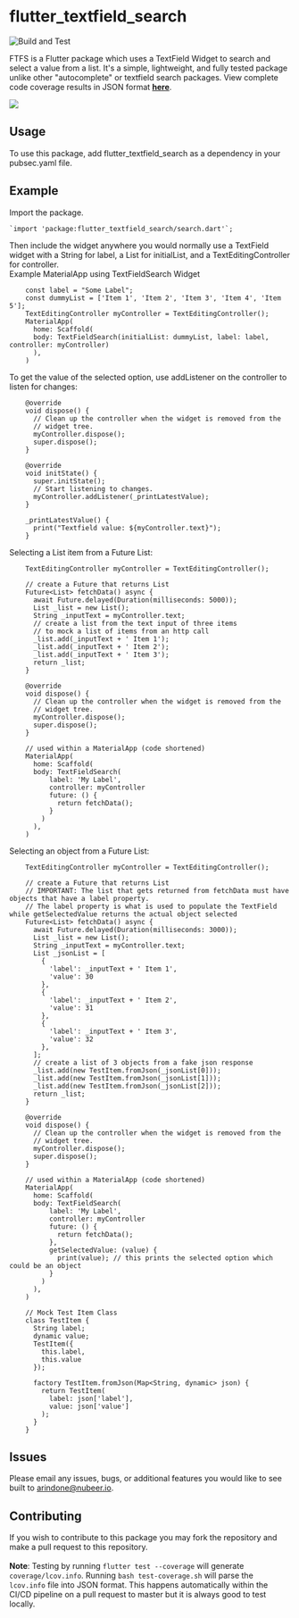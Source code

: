 # flutter_textfield_search
![Build and Test](https://github.com/alexrindone/flutter_textfield_search/workflows/Build%20and%20Tests/badge.svg)

FTFS is a Flutter package which uses a TextField Widget to search and select a value from a list. It's a simple, lightweight, and fully tested package unlike other "autocomplete" or textfield search packages. View complete code coverage results in JSON format  **[here](https://raw.githubusercontent.com/alexrindone/flutter_textfield_search/master/coverage/coverage.json)**.

<img src="https://i.imgur.com/4LEXaMK.gif" />

## Usage
To use this package, add flutter_textfield_search as a dependency in your pubsec.yaml file.

## Example
Import the package.

    `import 'package:flutter_textfield_search/search.dart'`;

Then include the widget anywhere you would normally use a TextField widget with a String for label, a List for initialList, and a TextEditingController for controller.
    <br>Example MaterialApp using TextFieldSearch Widget
    <br>

        const label = "Some Label";
        const dummyList = ['Item 1', 'Item 2', 'Item 3', 'Item 4', 'Item 5'];
        TextEditingController myController = TextEditingController();
        MaterialApp(
          home: Scaffold(
          body: TextFieldSearch(initialList: dummyList, label: label, controller: myController)
          ),
        )
        
To get the value of the selected option, use addListener on the controller to listen for changes:

        @override
        void dispose() {
          // Clean up the controller when the widget is removed from the
          // widget tree.
          myController.dispose();
          super.dispose();
        }

        @override
        void initState() {
          super.initState();
          // Start listening to changes.
          myController.addListener(_printLatestValue);
        }
        
        _printLatestValue() {
          print("Textfield value: ${myController.text}");
        }

Selecting a List item from a Future List:
        
        TextEditingController myController = TextEditingController();

        // create a Future that returns List
        Future<List> fetchData() async {
          await Future.delayed(Duration(milliseconds: 5000));
          List _list = new List();
          String _inputText = myController.text;
          // create a list from the text input of three items
          // to mock a list of items from an http call
          _list.add(_inputText + ' Item 1');
          _list.add(_inputText + ' Item 2');
          _list.add(_inputText + ' Item 3');
          return _list;
        }

        @override
        void dispose() {
          // Clean up the controller when the widget is removed from the
          // widget tree.
          myController.dispose();
          super.dispose();
        }

        // used within a MaterialApp (code shortened)
        MaterialApp(
          home: Scaffold(
          body: TextFieldSearch(
              label: 'My Label', 
              controller: myController
              future: () {
                return fetchData();
              }
            )
          ),
        )

Selecting an object from a Future List:
        
        TextEditingController myController = TextEditingController();

        // create a Future that returns List
        // IMPORTANT: The list that gets returned from fetchData must have objects that have a label property.
        // The label property is what is used to populate the TextField while getSelectedValue returns the actual object selected
        Future<List> fetchData() async {
          await Future.delayed(Duration(milliseconds: 3000));
          List _list = new List();
          String _inputText = myController.text;
          List _jsonList = [
            {
              'label': _inputText + ' Item 1',
              'value': 30
            },
            {
              'label': _inputText + ' Item 2',
              'value': 31
            },
            {
              'label': _inputText + ' Item 3',
              'value': 32
            },
          ];
          // create a list of 3 objects from a fake json response
          _list.add(new TestItem.fromJson(_jsonList[0]));
          _list.add(new TestItem.fromJson(_jsonList[1]));
          _list.add(new TestItem.fromJson(_jsonList[2]));
          return _list;
        }

        @override
        void dispose() {
          // Clean up the controller when the widget is removed from the
          // widget tree.
          myController.dispose();
          super.dispose();
        }

        // used within a MaterialApp (code shortened)
        MaterialApp(
          home: Scaffold(
          body: TextFieldSearch(
              label: 'My Label', 
              controller: myController
              future: () {
                return fetchData();
              },
              getSelectedValue: (value) {
                print(value); // this prints the selected option which could be an object
              }
            )
          ),
        )

        // Mock Test Item Class
        class TestItem {
          String label;
          dynamic value;
          TestItem({
            this.label,
            this.value
          });

          factory TestItem.fromJson(Map<String, dynamic> json) {
            return TestItem(
              label: json['label'],
              value: json['value']
            );
          }
        }

## Issues

Please email any issues, bugs, or additional features you would like to see built to arindone@nubeer.io.

## Contributing

If you wish to contribute to this package you may fork the repository and make a pull request to this repository.
<br><br>**Note**: Testing by running `flutter test --coverage` will generate `coverage/lcov.info`. Running `bash test-coverage.sh` will parse the `lcov.info` file into JSON format. This happens automatically within the CI/CD pipeline on a pull request to master but it is always good to test locally.
